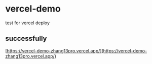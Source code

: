 # vercel-demo
test for vercel deploy

## successfully
[https://vercel-demo-zhang13pro.vercel.app/](https://vercel-demo-zhang13pro.vercel.app/)
